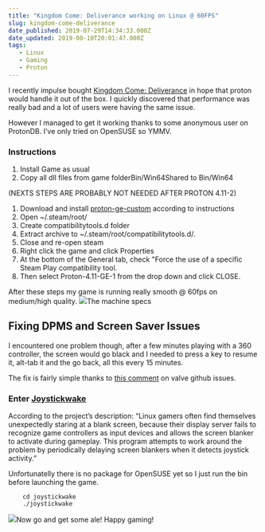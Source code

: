 ```yaml
---
title: "Kingdom Come: Deliverance working on Linux @ 60FPS"
slug: kingdom-come-deliverance
date_published: 2019-07-29T14:34:33.000Z
date_updated: 2019-08-10T20:01:47.000Z
tags: 
   - Linux
   - Gaming
   - Proton
---
```


I recently impulse bought [Kingdom Come: Deliverance](https://store.steampowered.com/app/379430/Kingdom_Come_Deliverance/) in hope that proton would handle it out of the box. I quickly discovered that performance was really bad and a lot of users were having the same issue.

However I managed to get it working thanks to some anonymous user on ProtonDB. I’ve only tried on OpenSUSE so YMMV.

<!-- more -->

### Instructions

1. Install Game as usual
2. Copy all dll files from game folderBin/Win64Shared to Bin/Win64

(NEXTS STEPS ARE PROBABLY NOT NEEDED AFTER PROTON 4.11-2)

1. Download and install [proton-ge-custom](https://github.com/GloriousEggroll/proton-ge-custom/releases) according to instructions
2. Open ~/.steam/root/
3. Create compatibilitytools.d folder
4. Extract archive to ~/.steam/root/compatibilitytools.d/.
5. Close and re-open steam
6. Right click the game and click Properties
7. At the bottom of the General tab, check "Force the use of a specific Steam Play compatibility tool.
8. Then select Proton-4.11-GE-1 from the drop down and click CLOSE.

After these steps my game is running really smooth @ 60fps on medium/high quality.
![](/content/images/2019/07/Screenshot_20190729_225310.png)The machine specs
## Fixing DPMS and Screen Saver Issues

I encountered one problem though, after a few minutes playing with a 360 controller, the screen would go black and I needed to press a key to resume it, alt-tab it and the go back, all this every 15 minutes.

The fix is fairly simple thanks to [this comment](https://github.com/ValveSoftware/Proton/issues/287#issuecomment-426535764) on valve github issues.

### Enter [Joystickwake](https://github.com/foresto/joystickwake)

According to the project’s description: “Linux gamers often find themselves unexpectedly staring at a blank screen, because their display server fails to recognize game controllers as input devices and allows the screen blanker to activate during gameplay. This program attempts to work around the problem by periodically delaying screen blankers when it detects joystick activity.”

Unfortunatelly there is no package for OpenSUSE yet so I just run the bin before launching the game.

```shell
    cd joystickwake
    ./joystickwake
```    

![](/content/images/2019/07/Screenshot_20190729_230235.png)Now go and get some ale!
Happy gaming!
